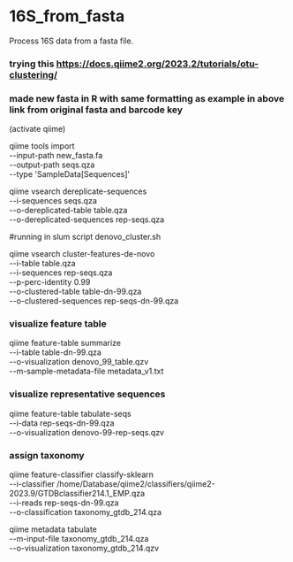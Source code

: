# 16S_from_fasta
Process 16S data from a fasta file.


### trying this https://docs.qiime2.org/2023.2/tutorials/otu-clustering/
### made new fasta in R with same formatting as example in above link from original fasta and barcode key

(activate qiime)

qiime tools import \
  --input-path new_fasta.fa \
  --output-path seqs.qza \
  --type 'SampleData[Sequences]'


qiime vsearch dereplicate-sequences \
  --i-sequences seqs.qza \
  --o-dereplicated-table table.qza \
  --o-dereplicated-sequences rep-seqs.qza

#running in slum script denovo_cluster.sh

qiime vsearch cluster-features-de-novo \
  --i-table table.qza \
  --i-sequences rep-seqs.qza \
  --p-perc-identity 0.99 \
  --o-clustered-table table-dn-99.qza \
  --o-clustered-sequences rep-seqs-dn-99.qza


### visualize feature table

qiime feature-table summarize \
 --i-table table-dn-99.qza  \
 --o-visualization denovo_99_table.qzv \
 --m-sample-metadata-file metadata_v1.txt


### visualize representative sequences

qiime feature-table tabulate-seqs \
--i-data rep-seqs-dn-99.qza \
--o-visualization denovo-99-rep-seqs.qzv

### assign taxonomy

qiime feature-classifier classify-sklearn \
--i-classifier /home/Database/qiime2/classifiers/qiime2-2023.9/GTDBclassifier214.1_EMP.qza \
--i-reads rep-seqs-dn-99.qza \
--o-classification taxonomy_gtdb_214.qza

qiime metadata tabulate \
--m-input-file taxonomy_gtdb_214.qza \
--o-visualization taxonomy_gtdb_214.qzv
